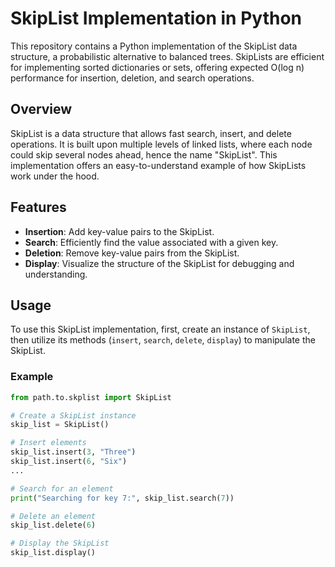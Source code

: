 # SkipList Implementation in Python

This repository contains a Python implementation of the SkipList data structure, a probabilistic alternative to balanced trees. SkipLists are efficient for implementing sorted dictionaries or sets, offering expected O(log n) performance for insertion, deletion, and search operations.

## Overview

SkipList is a data structure that allows fast search, insert, and delete operations. It is built upon multiple levels of linked lists, where each node could skip several nodes ahead, hence the name "SkipList". This implementation offers an easy-to-understand example of how SkipLists work under the hood.

## Features

- **Insertion**: Add key-value pairs to the SkipList.
- **Search**: Efficiently find the value associated with a given key.
- **Deletion**: Remove key-value pairs from the SkipList.
- **Display**: Visualize the structure of the SkipList for debugging and understanding.

## Usage

To use this SkipList implementation, first, create an instance of `SkipList`, then utilize its methods (`insert`, `search`, `delete`, `display`) to manipulate the SkipList.

### Example

```python
from path.to.skplist import SkipList

# Create a SkipList instance
skip_list = SkipList()

# Insert elements
skip_list.insert(3, "Three")
skip_list.insert(6, "Six")
...

# Search for an element
print("Searching for key 7:", skip_list.search(7))

# Delete an element
skip_list.delete(6)

# Display the SkipList
skip_list.display()
